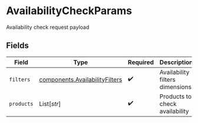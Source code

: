 # AvailabilityCheckParams

Availability check request payload


## Fields

| Field                                                                            | Type                                                                             | Required                                                                         | Description                                                                      |
| -------------------------------------------------------------------------------- | -------------------------------------------------------------------------------- | -------------------------------------------------------------------------------- | -------------------------------------------------------------------------------- |
| `filters`                                                                        | [components.AvailabilityFilters](../../models/components/availabilityfilters.md) | :heavy_check_mark:                                                               | Availability filters dimensions                                                  |
| `products`                                                                       | List[*str*]                                                                      | :heavy_check_mark:                                                               | Products to check availability                                                   |